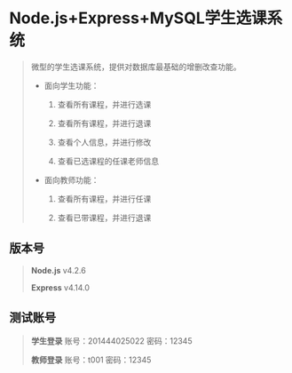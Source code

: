 
Node.js+Express+MySQL学生选课系统
===

>
> 	微型的学生选课系统，提供对数据库最基础的增删改查功能。
>
>* 面向学生功能：
> 
>     1. 查看所有课程，并进行选课
> 
>     2. 查看所有课程，并进行退课
> 
>     3. 查看个人信息，并进行修改
> 
>     4. 查看已选课程的任课老师信息
>
>*  面向教师功能：
> 
>     1. 查看所有课程，并进行任课
> 
>     2. 查看已带课程，并进行退课
>

## 版本号
>
> **Node.js** v4.2.6
>
> **Express** v4.14.0
> 

## 测试账号
>
> **学生登录**  账号：201444025022 密码：12345
> 
> **教师登录**  账号：t001 密码：12345
> 

